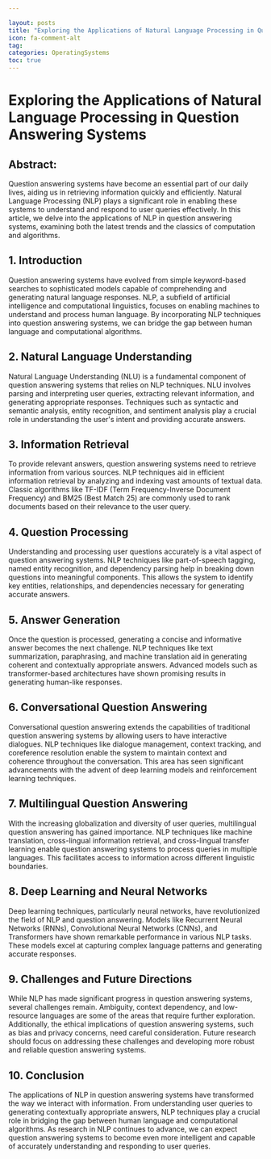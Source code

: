 ```yaml
---

layout: posts
title: "Exploring the Applications of Natural Language Processing in Question Answering Systems"
icon: fa-comment-alt
tag:      
categories: OperatingSystems
toc: true
---
```




# Exploring the Applications of Natural Language Processing in Question Answering Systems

## Abstract:
Question answering systems have become an essential part of our daily lives, aiding us in retrieving information quickly and efficiently. Natural Language Processing (NLP) plays a significant role in enabling these systems to understand and respond to user queries effectively. In this article, we delve into the applications of NLP in question answering systems, examining both the latest trends and the classics of computation and algorithms.

## 1. Introduction
Question answering systems have evolved from simple keyword-based searches to sophisticated models capable of comprehending and generating natural language responses. NLP, a subfield of artificial intelligence and computational linguistics, focuses on enabling machines to understand and process human language. By incorporating NLP techniques into question answering systems, we can bridge the gap between human language and computational algorithms.

## 2. Natural Language Understanding
Natural Language Understanding (NLU) is a fundamental component of question answering systems that relies on NLP techniques. NLU involves parsing and interpreting user queries, extracting relevant information, and generating appropriate responses. Techniques such as syntactic and semantic analysis, entity recognition, and sentiment analysis play a crucial role in understanding the user's intent and providing accurate answers.

## 3. Information Retrieval
To provide relevant answers, question answering systems need to retrieve information from various sources. NLP techniques aid in efficient information retrieval by analyzing and indexing vast amounts of textual data. Classic algorithms like TF-IDF (Term Frequency-Inverse Document Frequency) and BM25 (Best Match 25) are commonly used to rank documents based on their relevance to the user query.

## 4. Question Processing
Understanding and processing user questions accurately is a vital aspect of question answering systems. NLP techniques like part-of-speech tagging, named entity recognition, and dependency parsing help in breaking down questions into meaningful components. This allows the system to identify key entities, relationships, and dependencies necessary for generating accurate answers.

## 5. Answer Generation
Once the question is processed, generating a concise and informative answer becomes the next challenge. NLP techniques like text summarization, paraphrasing, and machine translation aid in generating coherent and contextually appropriate answers. Advanced models such as transformer-based architectures have shown promising results in generating human-like responses.

## 6. Conversational Question Answering
Conversational question answering extends the capabilities of traditional question answering systems by allowing users to have interactive dialogues. NLP techniques like dialogue management, context tracking, and coreference resolution enable the system to maintain context and coherence throughout the conversation. This area has seen significant advancements with the advent of deep learning models and reinforcement learning techniques.

## 7. Multilingual Question Answering
With the increasing globalization and diversity of user queries, multilingual question answering has gained importance. NLP techniques like machine translation, cross-lingual information retrieval, and cross-lingual transfer learning enable question answering systems to process queries in multiple languages. This facilitates access to information across different linguistic boundaries.

## 8. Deep Learning and Neural Networks
Deep learning techniques, particularly neural networks, have revolutionized the field of NLP and question answering. Models like Recurrent Neural Networks (RNNs), Convolutional Neural Networks (CNNs), and Transformers have shown remarkable performance in various NLP tasks. These models excel at capturing complex language patterns and generating accurate responses.

## 9. Challenges and Future Directions
While NLP has made significant progress in question answering systems, several challenges remain. Ambiguity, context dependency, and low-resource languages are some of the areas that require further exploration. Additionally, the ethical implications of question answering systems, such as bias and privacy concerns, need careful consideration. Future research should focus on addressing these challenges and developing more robust and reliable question answering systems.

## 10. Conclusion
The applications of NLP in question answering systems have transformed the way we interact with information. From understanding user queries to generating contextually appropriate answers, NLP techniques play a crucial role in bridging the gap between human language and computational algorithms. As research in NLP continues to advance, we can expect question answering systems to become even more intelligent and capable of accurately understanding and responding to user queries.